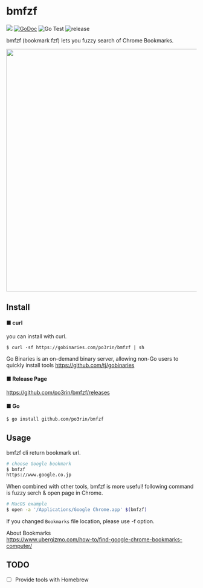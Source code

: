 # bmfzf

<img src="https://img.shields.io/badge/go-v1.16-blue.svg"/> [![GoDoc](https://godoc.org/github.com/po3rin/bmfzf?status.svg)](https://godoc.org/github.com/po3rin/bmfzf) ![Go Test](https://github.com/po3rin/bmfzf/workflows/Go%20Status/badge.svg) ![release](https://github.com/po3rin/bmfzf/workflows/release/badge.svg)

bmfzf (bookmark fzf) lets you fuzzy search of Chrome Bookmarks.

<img src="./out.gif" width="640px">

## Install

#### ■ curl

you can install with curl.

```
$ curl -sf https://gobinaries.com/po3rin/bmfzf | sh
```

Go Binaries is an on-demand binary server, allowing non-Go users to quickly install tools
https://github.com/tj/gobinaries

#### ■ Release Page

https://github.com/po3rin/bmfzf/releases

#### ■ Go

```bash
$ go install github.com/po3rin/bmfzf
```

## Usage

bmfzf cli return bookmark url.

```bash
# choose Google bookmark
$ bmfzf
https://www.google.co.jp
```

When combined with other tools, bmfzf is more useful! following command is fuzzy serch & open page in Chrome.

```bash
# MacOS example
$ open -a '/Applications/Google Chrome.app' $(bmfzf)
```

If you changed ```Bookmarks``` file location, please use -f option. 

About Bookmarks  
https://www.ubergizmo.com/how-to/find-google-chrome-bookmarks-computer/



## TODO

- [ ] Provide tools with Homebrew

